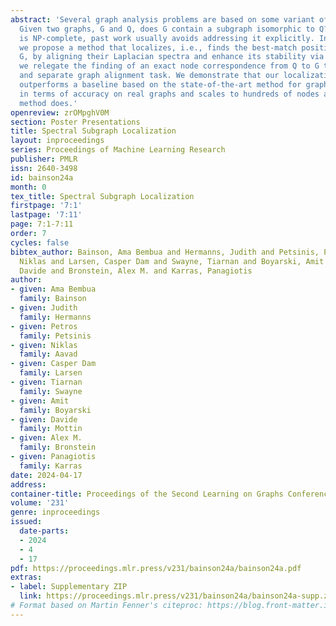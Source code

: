 ```yaml
---
abstract: 'Several graph analysis problems are based on some variant of subgraph isomorphism:
  Given two graphs, G and Q, does G contain a subgraph isomorphic to Q? As this problem
  is NP-complete, past work usually avoids addressing it explicitly. In this paper,
  we propose a method that localizes, i.e., finds the best-match position of, Q in
  G, by aligning their Laplacian spectra and enhance its stability via bagging strategies;
  we relegate the finding of an exact node correspondence from Q to G to a subsequent
  and separate graph alignment task. We demonstrate that our localization strategy
  outperforms a baseline based on the state-of-the-art method for graph alignment
  in terms of accuracy on real graphs and scales to hundreds of nodes as no other
  method does.'
openreview: zrOMpghV0M
section: Poster Presentations
title: Spectral Subgraph Localization
layout: inproceedings
series: Proceedings of Machine Learning Research
publisher: PMLR
issn: 2640-3498
id: bainson24a
month: 0
tex_title: Spectral Subgraph Localization
firstpage: '7:1'
lastpage: '7:11'
page: 7:1-7:11
order: 7
cycles: false
bibtex_author: Bainson, Ama Bembua and Hermanns, Judith and Petsinis, Petros and Aavad,
  Niklas and Larsen, Casper Dam and Swayne, Tiarnan and Boyarski, Amit and Mottin,
  Davide and Bronstein, Alex M. and Karras, Panagiotis
author:
- given: Ama Bembua
  family: Bainson
- given: Judith
  family: Hermanns
- given: Petros
  family: Petsinis
- given: Niklas
  family: Aavad
- given: Casper Dam
  family: Larsen
- given: Tiarnan
  family: Swayne
- given: Amit
  family: Boyarski
- given: Davide
  family: Mottin
- given: Alex M.
  family: Bronstein
- given: Panagiotis
  family: Karras
date: 2024-04-17
address:
container-title: Proceedings of the Second Learning on Graphs Conference
volume: '231'
genre: inproceedings
issued:
  date-parts:
  - 2024
  - 4
  - 17
pdf: https://proceedings.mlr.press/v231/bainson24a/bainson24a.pdf
extras:
- label: Supplementary ZIP
  link: https://proceedings.mlr.press/v231/bainson24a/bainson24a-supp.zip
# Format based on Martin Fenner's citeproc: https://blog.front-matter.io/posts/citeproc-yaml-for-bibliographies/
---
```

